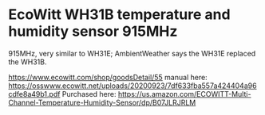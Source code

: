 # EcoWitt WH31B temperature and humidity sensor 915MHz

915MHz, very similar to WH31E; AmbientWeather says the WH31E replaced the WH31B.

https://www.ecowitt.com/shop/goodsDetail/55
manual here: https://osswww.ecowitt.net/uploads/20200923/7df633fba557a424404a96cdfe8a49b1.pdf
Purchased here: https://us.amazon.com/ECOWITT-Multi-Channel-Temperature-Humidity-Sensor/dp/B07JLRJRLM


